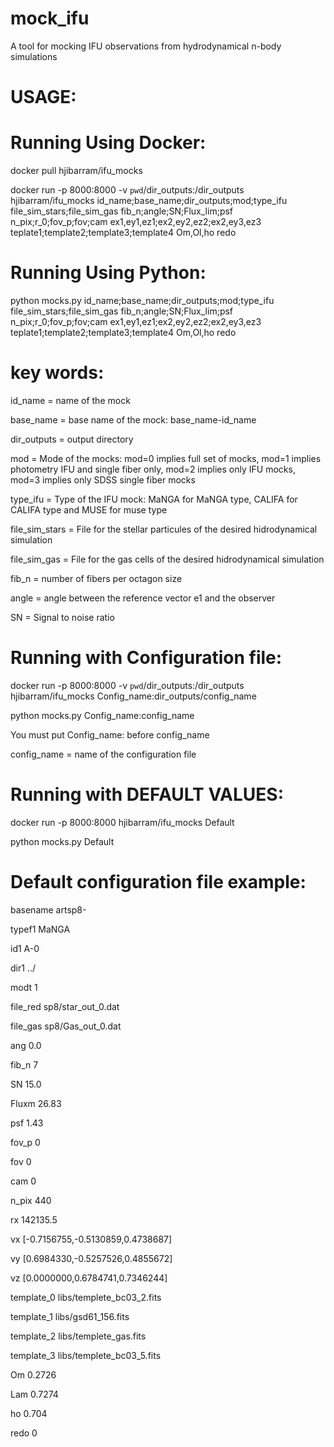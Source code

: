 # mock_ifu
A tool for mocking IFU observations from hydrodynamical n-body simulations
# USAGE:
# Running Using Docker:

docker pull hjibarram/ifu_mocks

docker run -p 8000:8000 -v `pwd`/dir_outputs:/dir_outputs hjibarram/ifu_mocks id_name;base_name;dir_outputs;mod;type_ifu file_sim_stars;file_sim_gas fib_n;angle;SN;Flux_lim;psf n_pix;r_0;fov_p;fov;cam ex1,ey1,ez1;ex2,ey2,ez2;ex2,ey3,ez3 teplate1;template2;template3;template4 Om,Ol,ho redo
# Running Using Python:

python mocks.py id_name;base_name;dir_outputs;mod;type_ifu file_sim_stars;file_sim_gas fib_n;angle;SN;Flux_lim;psf n_pix;r_0;fov_p;fov;cam ex1,ey1,ez1;ex2,ey2,ez2;ex2,ey3,ez3 teplate1;template2;template3;template4 Om,Ol,ho redo

# key words:

id_name = name of the mock

base_name = base name of the mock: base_name-id_name 

dir_outputs = output directory

mod = Mode of the mocks: mod=0 implies full set of mocks, mod=1 implies photometry IFU and single fiber only, mod=2 implies only IFU mocks, mod=3 implies only SDSS single fiber mocks

type_ifu = Type of the IFU mock: MaNGA for MaNGA type, CALIFA for CALIFA type and MUSE for muse type 

file_sim_stars = File for the stellar particules of the desired hidrodynamical simulation 

file_sim_gas = File for the gas cells of the desired hidrodynamical simulation 

fib_n = number of fibers per octagon size 

angle = angle between the reference vector e1 and the observer

SN = Signal to noise ratio 

# Running with Configuration file:

docker run -p 8000:8000 -v `pwd`/dir_outputs:/dir_outputs hjibarram/ifu_mocks Config_name:dir_outputs/config_name

python mocks.py Config_name:config_name

You must put Config_name: before config_name

config_name = name of the configuration file

# Running with DEFAULT VALUES:

docker run -p 8000:8000 hjibarram/ifu_mocks Default

python mocks.py Default


# Default configuration file example:

basename     artsp8-

typef1       MaNGA

id1          A-0

dir1         ../

modt         1

file_red     sp8/star_out_0.dat

file_gas     sp8/Gas_out_0.dat

ang          0.0

fib_n        7

SN           15.0

Fluxm        26.83

psf          1.43

fov_p        0

fov          0

cam          0

n_pix        440

rx           142135.5

vx           [-0.7156755,-0.5130859,0.4738687]

vy           [0.6984330,-0.5257526,0.4855672]

vz           [0.0000000,0.6784741,0.7346244]

template_0   libs/templete_bc03_2.fits

template_1   libs/gsd61_156.fits

template_2   libs/templete_gas.fits

template_3   libs/templete_bc03_5.fits

Om           0.2726

Lam          0.7274

ho           0.704

redo         0